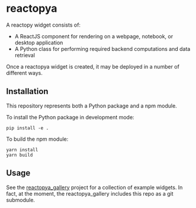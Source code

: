 # reactopya

A reactopy widget consists of:

* A ReactJS component for rendering on a webpage, notebook, or desktop application
* A Python class for performing required backend computations and data retrieval

Once a reactopya widget is created, it may be deployed in a number of different ways.

## Installation

This repository represents both a Python package and a npm module.

To install the Python package in development mode:

```
pip install -e .
```

To build the npm module:

```
yarn install
yarn build
```

## Usage

See the [reactopya_gallery](https://github.com/flatironinstitute/reactopya_gallery) project for a collection of example widgets. In fact, at the moment, the reactopya_gallery includes this repo as a git submodule.
